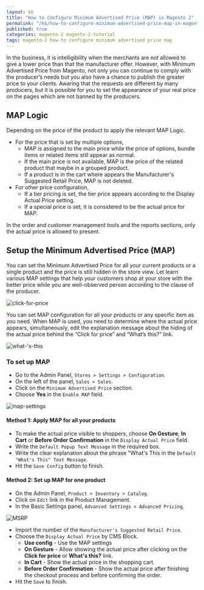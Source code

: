 ```yaml
---
layout: kb
title: "How to Configure Minimum Advertised Price (MAP) in Magento 2"
permalink: "/kb/how-to-configure-minimum-advertised-price-map-in-magento-2.html"
published: true
categories: magento-2 magento-2-tutorial
tags: magento-2 how-to configure minimum advertised price map
---
```


In the business, it is intelligibility when the merchants are not allowed to give a lower price than that the manufacturer offer. However, with Minimum Advertised Price from Magento, not only you can continue to comply with the producer’s needs but you also have a chance to publish the greater price to your clients. Awaring that the requests are different by many producers, but it is possible for you to set the appearance of your real price on the pages which are not banned by the producers.

## MAP Logic

Depending on the price of the product to apply the relevant MAP Logic.
* For the price that is set by multiple options,
  * MAP is assigned to the main price while the price of options, bundle items or related items still appear as normal.
  * If the main price is not available, MAP is the price of the related product that maybe in a grouped product. 
  * If a product is in the cart where appears the Manufacturer's Suggested Retail Price, MAP is not deleted.
* For other price configuration,
  * If a tier pricing is set, the tier price appears according to the Display Actual Price setting. 
  * If a special price is set, it is considered to be the actual price for MAP. 

In the order and customer management tools and the reports sections, only the actual price is allowed to present.

## Setup the Minimum Advertised Price (MAP)

You can set the Minimum Advertised Price for all your current products or a single product and the price is still hidden in the store view. Let learn various MAP settings that help your customers shop at your store with the better price while you are well-observed person according to the clause of the producer.

![click-for-price](https://lh5.googleusercontent.com/a0-LzUx8Fo0HBW_fqvTEL26hR0V5kPn-6db3D6pJD7w2lMBBinijxXT1eiEl9SYcvUhUJ0PqQPx376502fhlCXyJyx6EOe26yptWSfRPQ9razxgLa73eQmsSlI601XOeT2aYxYOK)

You can set MAP configuration for all your products or any specific item as you need. When MAP is used, you need to determine where the actual price appears, simultaneously, edit the explanation message about the hiding of the actual price behind the “Click for price” and “What’s this?” link.  

![what-'s-this](https://lh5.googleusercontent.com/_cqe29ciYsxHSUsIh8f9h81PN9JsJ_E1sRcSdoqS-zwMiySrXUL88CLH1gu5ZqKjYqXOPyU9XmaAoPhpcBWEd4E1usYdUI8dLO44bHG7BGoqIGlHpYd_Rs15WG4sa4rObBUIRXTQ)

### To set up MAP
* Go to the Admin Panel, `Stores > Settings > Configuration`.
* On the left of the panel, `Sales > Sales`.
* Click on the `Minimum Advertised Price` section.
* Choose **Yes** in the `Enable MAP` field.

![map-settings](https://lh4.googleusercontent.com/NBoowl7JoqPDTsIkzwd6ZvtA2Q7eSDIpWoSHZQ4YZA4u4mJMYbUQ8xdB3U-BtM5v-9TeiWe9uROcqnyf6z_Ls69pBGWD-1Xay4musE7K8mAYUeEbbj4hNZuyMjOdU7YQMVsKTA-f)

#### Method 1: Apply MAP for all your products
* To make the actual price visible to shoppers, choose **On Gesture**, **In Cart** or **Before Order Confirmation** in the `Display Actual Price` field.
* Write the `Default Popup Text Message` in the required box.
* Write the clear explanation about the phrase "What's This in the `Default "What's This" Text Message`.
* Hit the `Save Config` button to finish.

#### Method 2: Set up MAP for one product
* On the Admin Panel, `Product > Inventory > Catalog`.
* Click on `Edit` link in the Product Management.
* In the Basic Settings panel, `Advanced Settings > Advanced Pricing`. 

![MSRP](https://lh4.googleusercontent.com/wB20jsdRpDpsM1p7blORdoDCzGuB_vGn0HT5eEh1MfKTEPIuKcbrrby9_rnhSzJKlvM6ZofXQ9NMY9RBhlKXDnGolM_CKnz3l81nkojBWfa9R4OKnzdmTEtCgRzVaV-jFPkDh487)

  * Import the number of the `Manufacturer's Suggested Retail Price`.
  * Choose the `Display Actual Price` by CMS Block.
    * **Use config** - Use the MAP settings
    * **On Gesture** - Allow showing the actual price after clicking on the **Click for price** or **What's this?** link. 
    * **In Cart** - Show the actual price in the shopping cart.
    * **Before Order Confirmation** - Show the actual price after finishing the checkout process and before confirming the order.
  * Hit the `Save` to finish.
